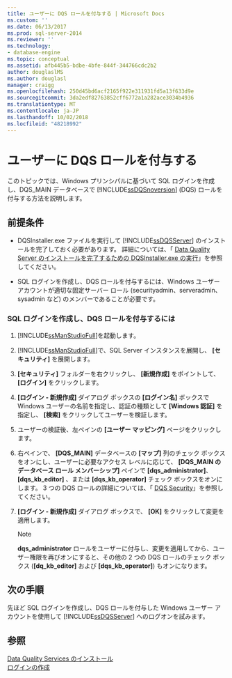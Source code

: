 ```yaml
---
title: ユーザーに DQS ロールを付与する | Microsoft Docs
ms.custom: ''
ms.date: 06/13/2017
ms.prod: sql-server-2014
ms.reviewer: ''
ms.technology:
- database-engine
ms.topic: conceptual
ms.assetid: afb445b5-bdbe-4bfe-844f-344766cdc2b2
author: douglaslMS
ms.author: douglasl
manager: craigg
ms.openlocfilehash: 250d45bd6acf2165f922e311931fd5a13f633d9e
ms.sourcegitcommit: 3da2edf82763852cff6772a1a282ace3034b4936
ms.translationtype: MT
ms.contentlocale: ja-JP
ms.lasthandoff: 10/02/2018
ms.locfileid: "48218992"
---
```

# <a name="grant-dqs-roles-to-users"></a>ユーザーに DQS ロールを付与する
  このトピックでは、Windows プリンシパルに基づいて SQL ログインを作成し、DQS_MAIN データベースで [!INCLUDE[ssDQSnoversion](../../includes/ssdqsnoversion-md.md)] (DQS) ロールを付与する方法を説明します。  
  
## <a name="prerequisites"></a>前提条件  
  
-   DQSInstaller.exe ファイルを実行して [!INCLUDE[ssDQSServer](../../includes/ssdqsserver-md.md)] のインストールを完了しておく必要があります。 詳細については、「 [Data Quality Server のインストールを完了するための DQSInstaller.exe の実行](run-dqsinstaller-exe-to-complete-data-quality-server-installation.md)」を参照してください。  
  
-   SQL ログインを作成し、DQS ロールを付与するには、Windows ユーザー アカウントが適切な固定サーバー ロール (securityadmin、serveradmin、sysadmin など) のメンバーであることが必要です。  
  
### <a name="to-create-sql-login-and-grant-dqs-roles"></a>SQL ログインを作成し、DQS ロールを付与するには  
  
1.  [!INCLUDE[ssManStudioFull](../../includes/ssmanstudiofull-md.md)]を起動します。  
  
2.  [!INCLUDE[ssManStudioFull](../../includes/ssmanstudiofull-md.md)]で、SQL Server インスタンスを展開し、 **[セキュリティ]** を展開します。  
  
3.  **[セキュリティ]** フォルダーを右クリックし、 **[新規作成]** をポイントして、 **[ログイン]** をクリックします。  
  
4.  **[ログイン - 新規作成]** ダイアログ ボックスの **[ログイン名]** ボックスで Windows ユーザーの名前を指定し、認証の種類として **[Windows 認証]** を指定し、 **[検索]** をクリックしてユーザーを検証します。  
  
5.  ユーザーの検証後、左ペインの **[ユーザー マッピング]** ページをクリックします。  
  
6.  右ペインで、 **[DQS_MAIN]** データベースの **[マップ]** 列のチェック ボックスをオンにし、ユーザーに必要なアクセス レベルに応じて、 **[DQS_MAIN のデータベース ロール メンバーシップ]** ペインで **[dqs_administrator]**、 **[dqs_kb_editor]** 、または **[dqs_kb_operator]** チェック ボックスをオンにします。 3 つの DQS ロールの詳細については、「 [DQS Security](../dqs-security.md)」を参照してください。  
  
7.  **[ログイン - 新規作成]** ダイアログ ボックスで、 **[OK]** をクリックして変更を適用します。  
  
    > [!NOTE]  
    >  **dqs_administrator** ロールをユーザーに付与し、変更を適用してから、ユーザー権限を再びオンにすると、その他の 2 つの DQS ロールのチェック ボックス (**[dq_kb_editor]** および **[dqs_kb_operator]**) もオンになります。  
  
## <a name="next-steps"></a>次の手順  
 先ほど SQL ログインを作成し、DQS ロールを付与した Windows ユーザー アカウントを使用して [!INCLUDE[ssDQSServer](../../includes/ssdqsserver-md.md)] へのログオンを試みます。  
  
## <a name="see-also"></a>参照  
 [Data Quality Services のインストール](install-data-quality-services.md)   
 [ログインの作成](../../relational-databases/security/authentication-access/create-a-login.md)  
  
  
